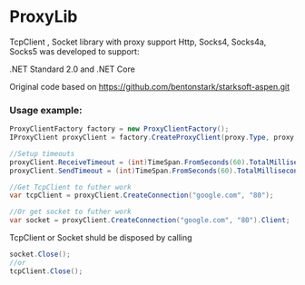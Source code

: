 # ProxyLib
TcpClient , Socket library with proxy support Http, Socks4, Socks4a, Socks5 was developed to support:

.NET Standard 2.0 and .NET Core

Original code based on https://github.com/bentonstark/starksoft-aspen.git

### Usage example:

```C#
ProxyClientFactory factory = new ProxyClientFactory();
IProxyClient proxyClient = factory.CreateProxyClient(proxy.Type, proxy.Address, Int32.Parse(proxy.Port), string.Empty, string.Empty);

//Setup timeouts
proxyClient.ReceiveTimeout = (int)TimeSpan.FromSeconds(60).TotalMilliseconds;
proxyClient.SendTimeout = (int)TimeSpan.FromSeconds(60).TotalMilliseconds;

//Get TcpClient to futher work
var tcpClient = proxyClient.CreateConnection("google.com", "80");

//Or get socket to futher work
var socket = proxyClient.CreateConnection("google.com", "80").Client;

```

TcpClient or Socket shuld be disposed by calling 
```C#
socket.Close();
//or
tcpClient.Close();
```
